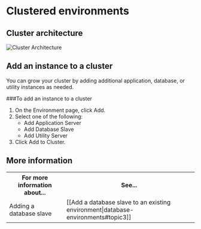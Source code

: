 # Clustered environments

## Cluster architecture

![Cluster Architecture](images/cluster_architechture.png)


<h2 id="addinstance"> Add an instance to a cluster</h2>

You can grow your cluster by adding additional application, database, or utility instances as needed. 

###To add an instance to a cluster
1. On the Environment page, click Add.  
2. Select one of the following:  
    * Add Application Server
    * Add Database Slave
    * Add Utility Server
3. Click Add to Cluster.

<h2 id="topic5"> More information</h2>

<table>
  <tr>
    <th>For more information about...</th><th>See...</th>
  </tr>
  <tr>
    <td>Adding a database slave</td><td>[[Add a database slave to an existing environment|database-environments#topic3]]</td>
  </tr>
  </tr> 
</table>
